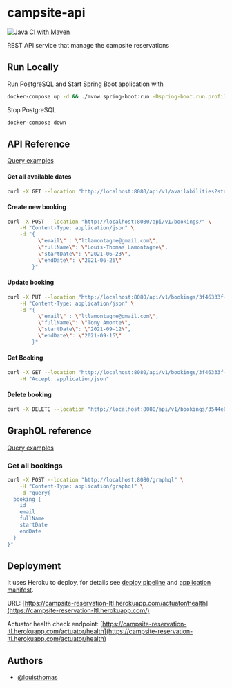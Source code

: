 # campsite-api

[![Java CI with Maven](https://github.com/louisthomas/campsite-api/actions/workflows/ci.yml/badge.svg)](https://github.com/louisthomas/campsite-api/actions/workflows/ci.yml)

REST API service that manage the campsite reservations

## Run Locally

Run PostgreSQL and Start Spring Boot application with

```bash
docker-compose up -d && ./mvnw spring-boot:run -Dspring-boot.run.profiles=local
```

Stop PostgreSQL
```bash
docker-compose down
```

## API Reference

[Query examples](rest-api-request.http)

#### Get all available dates

```bash
curl -X GET --location "http://localhost:8080/api/v1/availabilities?startDate=2021-06-17&endDate=2021-06-30"
```

#### Create new booking

```bash
curl -X POST --location "http://localhost:8080/api/v1/bookings/" \
    -H "Content-Type: application/json" \
    -d "{
          \"email\" : \"ltlamontagne@gmail.com\",
          \"fullName\": \"Louis-Thomas Lamontagne\",
          \"startDate\": \"2021-06-23\",
          \"endDate\": \"2021-06-26\"
        }"
```

#### Update booking

```bash
curl -X PUT --location "http://localhost:8080/api/v1/bookings/3f46333f-c668-4177-9c3c-0c3e35613a52" \
    -H "Content-Type: application/json" \
    -d "{
          \"email\" : \"ltlamontagne@gmail.com\",
          \"fullName\": \"Tony Amonte\",
          \"startDate\": \"2021-09-12\",
          \"endDate\": \"2021-09-15\"
        }"
```

#### Get Booking

```bash
curl -X GET --location "http://localhost:8080/api/v1/bookings/3f46333f-c668-4177-9c3c-0c3e35613a52" \
    -H "Accept: application/json"
```

#### Delete booking

```bash
curl -X DELETE --location "http://localhost:8080/api/v1/bookings/3544e65d-f46f-4894-b543-b8c1fd94fdd2"
```

## GraphQL reference

[Query examples](graphql-request.http)

### Get all bookings
```bash
curl -X POST --location "http://localhost:8080/graphql" \
    -H "Content-Type: application/graphql" \
    -d "query{
  booking {
    id
    email
    fullName
    startDate
    endDate
  }
}"
```

## Deployment

It uses Heroku to deploy, for details see [deploy pipeline](.github/workflows/deploy.yml) and [application 
manifest](app.json).

URL: [https://campsite-reservation-ltl.herokuapp.com/actuator/health](https://campsite-reservation-ltl.herokuapp.com/)

Actuator health check endpoint: [https://campsite-reservation-ltl.herokuapp.com/actuator/health](https://campsite-reservation-ltl.herokuapp.com/actuator/health)
## Authors

- [@louisthomas](https://www.github.com/louisthomas)
